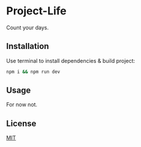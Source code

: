 # Project-Life

Count your days.

## Installation

Use terminal to install dependencies & build project:

```bash
npm i && npm run dev
```

## Usage

For now not.

## License

[MIT](https://choosealicense.com/licenses/mit/)
